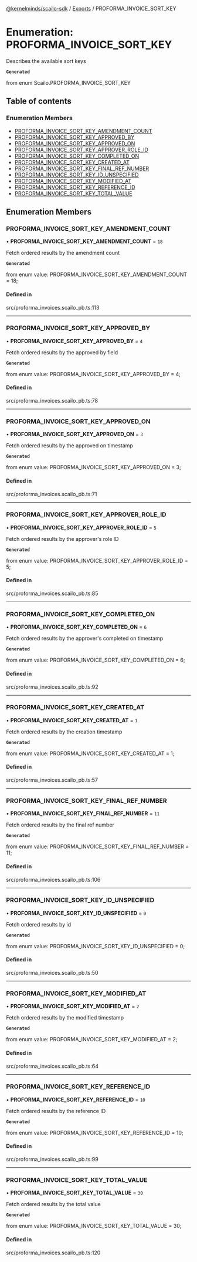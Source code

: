 [@kernelminds/scailo-sdk](../README.md) / [Exports](../modules.md) / PROFORMA\_INVOICE\_SORT\_KEY

# Enumeration: PROFORMA\_INVOICE\_SORT\_KEY

Describes the available sort keys

**`Generated`**

from enum Scailo.PROFORMA_INVOICE_SORT_KEY

## Table of contents

### Enumeration Members

- [PROFORMA\_INVOICE\_SORT\_KEY\_AMENDMENT\_COUNT](PROFORMA_INVOICE_SORT_KEY.md#proforma_invoice_sort_key_amendment_count)
- [PROFORMA\_INVOICE\_SORT\_KEY\_APPROVED\_BY](PROFORMA_INVOICE_SORT_KEY.md#proforma_invoice_sort_key_approved_by)
- [PROFORMA\_INVOICE\_SORT\_KEY\_APPROVED\_ON](PROFORMA_INVOICE_SORT_KEY.md#proforma_invoice_sort_key_approved_on)
- [PROFORMA\_INVOICE\_SORT\_KEY\_APPROVER\_ROLE\_ID](PROFORMA_INVOICE_SORT_KEY.md#proforma_invoice_sort_key_approver_role_id)
- [PROFORMA\_INVOICE\_SORT\_KEY\_COMPLETED\_ON](PROFORMA_INVOICE_SORT_KEY.md#proforma_invoice_sort_key_completed_on)
- [PROFORMA\_INVOICE\_SORT\_KEY\_CREATED\_AT](PROFORMA_INVOICE_SORT_KEY.md#proforma_invoice_sort_key_created_at)
- [PROFORMA\_INVOICE\_SORT\_KEY\_FINAL\_REF\_NUMBER](PROFORMA_INVOICE_SORT_KEY.md#proforma_invoice_sort_key_final_ref_number)
- [PROFORMA\_INVOICE\_SORT\_KEY\_ID\_UNSPECIFIED](PROFORMA_INVOICE_SORT_KEY.md#proforma_invoice_sort_key_id_unspecified)
- [PROFORMA\_INVOICE\_SORT\_KEY\_MODIFIED\_AT](PROFORMA_INVOICE_SORT_KEY.md#proforma_invoice_sort_key_modified_at)
- [PROFORMA\_INVOICE\_SORT\_KEY\_REFERENCE\_ID](PROFORMA_INVOICE_SORT_KEY.md#proforma_invoice_sort_key_reference_id)
- [PROFORMA\_INVOICE\_SORT\_KEY\_TOTAL\_VALUE](PROFORMA_INVOICE_SORT_KEY.md#proforma_invoice_sort_key_total_value)

## Enumeration Members

### PROFORMA\_INVOICE\_SORT\_KEY\_AMENDMENT\_COUNT

• **PROFORMA\_INVOICE\_SORT\_KEY\_AMENDMENT\_COUNT** = ``18``

Fetch ordered results by the amendment count

**`Generated`**

from enum value: PROFORMA_INVOICE_SORT_KEY_AMENDMENT_COUNT = 18;

#### Defined in

src/proforma_invoices.scailo_pb.ts:113

___

### PROFORMA\_INVOICE\_SORT\_KEY\_APPROVED\_BY

• **PROFORMA\_INVOICE\_SORT\_KEY\_APPROVED\_BY** = ``4``

Fetch ordered results by the approved by field

**`Generated`**

from enum value: PROFORMA_INVOICE_SORT_KEY_APPROVED_BY = 4;

#### Defined in

src/proforma_invoices.scailo_pb.ts:78

___

### PROFORMA\_INVOICE\_SORT\_KEY\_APPROVED\_ON

• **PROFORMA\_INVOICE\_SORT\_KEY\_APPROVED\_ON** = ``3``

Fetch ordered results by the approved on timestamp

**`Generated`**

from enum value: PROFORMA_INVOICE_SORT_KEY_APPROVED_ON = 3;

#### Defined in

src/proforma_invoices.scailo_pb.ts:71

___

### PROFORMA\_INVOICE\_SORT\_KEY\_APPROVER\_ROLE\_ID

• **PROFORMA\_INVOICE\_SORT\_KEY\_APPROVER\_ROLE\_ID** = ``5``

Fetch ordered results by the approver's role ID

**`Generated`**

from enum value: PROFORMA_INVOICE_SORT_KEY_APPROVER_ROLE_ID = 5;

#### Defined in

src/proforma_invoices.scailo_pb.ts:85

___

### PROFORMA\_INVOICE\_SORT\_KEY\_COMPLETED\_ON

• **PROFORMA\_INVOICE\_SORT\_KEY\_COMPLETED\_ON** = ``6``

Fetch ordered results by the approver's completed on timestamp

**`Generated`**

from enum value: PROFORMA_INVOICE_SORT_KEY_COMPLETED_ON = 6;

#### Defined in

src/proforma_invoices.scailo_pb.ts:92

___

### PROFORMA\_INVOICE\_SORT\_KEY\_CREATED\_AT

• **PROFORMA\_INVOICE\_SORT\_KEY\_CREATED\_AT** = ``1``

Fetch ordered results by the creation timestamp

**`Generated`**

from enum value: PROFORMA_INVOICE_SORT_KEY_CREATED_AT = 1;

#### Defined in

src/proforma_invoices.scailo_pb.ts:57

___

### PROFORMA\_INVOICE\_SORT\_KEY\_FINAL\_REF\_NUMBER

• **PROFORMA\_INVOICE\_SORT\_KEY\_FINAL\_REF\_NUMBER** = ``11``

Fetch ordered results by the final ref number

**`Generated`**

from enum value: PROFORMA_INVOICE_SORT_KEY_FINAL_REF_NUMBER = 11;

#### Defined in

src/proforma_invoices.scailo_pb.ts:106

___

### PROFORMA\_INVOICE\_SORT\_KEY\_ID\_UNSPECIFIED

• **PROFORMA\_INVOICE\_SORT\_KEY\_ID\_UNSPECIFIED** = ``0``

Fetch ordered results by id

**`Generated`**

from enum value: PROFORMA_INVOICE_SORT_KEY_ID_UNSPECIFIED = 0;

#### Defined in

src/proforma_invoices.scailo_pb.ts:50

___

### PROFORMA\_INVOICE\_SORT\_KEY\_MODIFIED\_AT

• **PROFORMA\_INVOICE\_SORT\_KEY\_MODIFIED\_AT** = ``2``

Fetch ordered results by the modified timestamp

**`Generated`**

from enum value: PROFORMA_INVOICE_SORT_KEY_MODIFIED_AT = 2;

#### Defined in

src/proforma_invoices.scailo_pb.ts:64

___

### PROFORMA\_INVOICE\_SORT\_KEY\_REFERENCE\_ID

• **PROFORMA\_INVOICE\_SORT\_KEY\_REFERENCE\_ID** = ``10``

Fetch ordered results by the reference ID

**`Generated`**

from enum value: PROFORMA_INVOICE_SORT_KEY_REFERENCE_ID = 10;

#### Defined in

src/proforma_invoices.scailo_pb.ts:99

___

### PROFORMA\_INVOICE\_SORT\_KEY\_TOTAL\_VALUE

• **PROFORMA\_INVOICE\_SORT\_KEY\_TOTAL\_VALUE** = ``30``

Fetch ordered results by the total value

**`Generated`**

from enum value: PROFORMA_INVOICE_SORT_KEY_TOTAL_VALUE = 30;

#### Defined in

src/proforma_invoices.scailo_pb.ts:120
